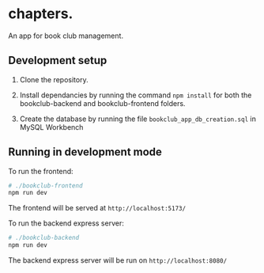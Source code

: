 # chapters.

An app for book club management.


## Development setup

1. Clone the repository.

2. Install dependancies by running the command `npm install` for both the bookclub-backend and bookclub-frontend folders.

3. Create the database by running the file `bookclub_app_db_creation.sql` in MySQL Workbench

## Running in development mode

To run the frontend:

```bash
# ./bookclub-frontend
npm run dev
```

The frontend will be served at `http://localhost:5173/`

To run the backend express server:

```bash
# ./bookclub-backend
npm run dev
```

The backend express server will be run on `http://localhost:8080/`